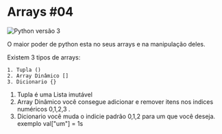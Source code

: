 # Arrays #04
![Python versão 3](https://img.shields.io/badge/python-3-blue.svg)

O maior poder de python esta no seus arrays e na manipulação deles.

Existem 3 tipos de arrays:

    1. Tupla ()
    2. Array Dinâmico []
    3. Dicionario {}

1. Tupla é uma Lista imutável
2. Array Dinâmico você consegue adicionar e remover itens nos indices numéricos 0,1,2,3 .
3. Dicionario você muda o indicie padrão 0,1,2 para um que você deseja. exemplo val["um"] = 1s